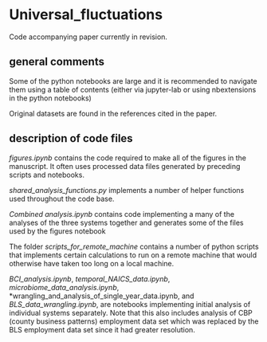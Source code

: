 # Universal_fluctuations
Code accompanying paper currently in revision.


## general comments

Some of the python notebooks are large and it is recommended to navigate them using a table of contents (either via jupyter-lab or using nbextensions in the python notebooks)

Original datasets are found in the references cited in the paper.

## description of code files


*figures.ipynb* contains the code required to make all of the figures in the manuscript. It often uses processed data files generated by preceding scripts and notebooks.

*shared_analysis_functions.py* implements a number of helper functions used throughout the code base.

*Combined analysis.ipynb* contains code implementing a many of the analyses of the three systems together and generates some of the files used by the figures notebook


The folder *scripts_for_remote_machine* contains a number of python scripts that implements certain calculations to run on a remote machine that would  otherwise have taken too long on a local machine.


*BCI_analysis.ipynb*, *temporal_NAICS_data.ipynb*, *microbiome_data_analysis.ipynb*, *wrangling_and_analysis_of_single_year_data.ipynb, and  *BLS_data_wrangling.ipynb*, are notebooks implementing initial analysis of individual systems separately. Note that this also includes analysis of CBP (county business patterns) employment data set which was replaced by the BLS employment data set since it had greater resolution. 
